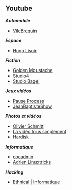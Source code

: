 ## Youtube

__*Automobile*__
- [VileBrequin](https://www.youtube.com/channel/UCC9mlCpyisiIpp9YA9xV-QA)

__*Espace*__
- [Hugo Lisoir](https://www.youtube.com/channel/UCDC6DBi0kRp6Jk21xqfvFLA)

__*Fiction*__
- [Golden Moustache](https://www.youtube.com/user/GoldenMoustacheVideo)
- [Studio4](https://www.youtube.com/channel/UC-1c7ebjoZoh1yTM6qL3R7g)
- [Studio Bagel](https://www.youtube.com/user/StudioBagel)

__*Jeux vidéos*__
- [Pause Process](https://www.youtube.com/channel/UC0JUkXAVVA4qWH1BQRs5N3A)
- [JeanBaptisteShow](https://www.youtube.com/channel/UCwN_MU6-sDwOMArIlYIsKXA)

__*Photos et vidéos*__
- [Olivier Schmitt](https://www.youtube.com/channel/UCqC_p9Kw9pnvLvzr701beSg)
- [La vidéo tous simplement](https://www.youtube.com/channel/UC3qG9j4cEP_9atRd0fL45Iw)
- [Hardisk](https://www.youtube.com/user/Hardiskblog)

__*Informatique*__
- [cocadmin](https://www.youtube.com/channel/UCVRJ6D343dX-x730MRP8tNw)
- [Adrien Linuxtricks](https://www.youtube.com/channel/UCDKPGD9T00eS_l--D_DRTUQ)

__*Hacking*__
- [Ethnical | Informatique](https://www.youtube.com/user/EthnicalNightamre/videos)
